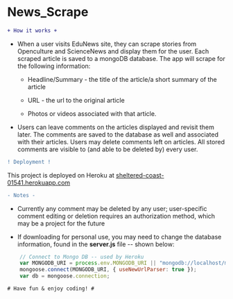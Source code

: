 # News_Scrape

```diff
+ How it works +
```

  - When a user visits EduNews site, they can scrape stories from Openculture and ScienceNews and display them for the user. Each scraped article is saved to a mongoDB database. 
  The app will scrape for the following information:

     * Headline/Summary - the title of the article/a short summary of the article

     * URL - the url to the original article

     * Photos or videos associated with that article.

  - Users can leave comments on the articles displayed and revisit them later. The comments are saved to the database as well and associated with their articles. Users may delete comments left on articles. All stored comments are visible to (and able to be deleted by) every user.

```diff
! Deployment !
```

This project is deployed on Heroku at [sheltered-coast-01541.herokuapp.com](https://sheltered-coast-01541.herokuapp.com/) 

```diff
- Notes -
```

* Currently any comment may be deleted by any user; user-specific comment editing or deletion requires an authorization method, which may be a project for the future

* If downloading for personal use, you may need to change the database information, found in the **server.js** file -- shown below:

```js
    // Connect to Mongo DB -- used by Heroku
    var MONGODB_URI = process.env.MONGODB_URI || "mongodb://localhost/mongoHeadlines";
    mongoose.connect(MONGODB_URI, { useNewUrlParser: true });
    var db = mongoose.connection;
```


```diff
# Have fun & enjoy coding! #
```